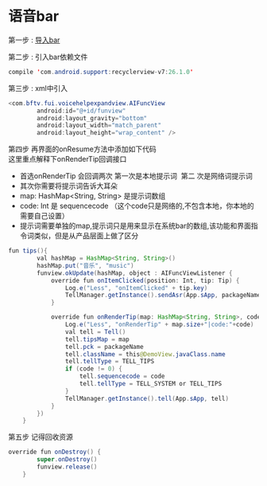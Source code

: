 
# 语音bar

第一步 : [导入bar](https://github.com/RiverrunNetwork/voicelink/blob/master/TellA/app/libs/voicehelpexpandview-release.aar)<br>

第二步 : 引入bar依赖文件
```java
compile 'com.android.support:recyclerview-v7:26.1.0'
```
第三步 : xml中引入
```java
<com.bftv.fui.voicehelpexpandview.AIFuncView
        android:id="@+id/funview"
        android:layout_gravity="bottom"
        android:layout_width="match_parent"
        android:layout_height="wrap_content" />
```

第四步 再界面的onResume方法中添加如下代码<br>
这里重点解释下onRenderTip回调接口<br>
- 首选onRenderTip 会回调两次 第一次是本地提示词  第二 次是网络词提示词 <br>
- 其次你需要将提示词告诉大耳朵 <br>
- map: HashMap<String, String> 是提示词数组 <br>
- code: Int 是 sequencecode （这个code只是网络的,不包含本地，你本地的需要自己设置）<br>
- 提示词需要单独的map,提示词只是用来显示在系统bar的数组,该功能和界面指令词类似，但是从产品层面上做了区分
```java
fun tips(){
        val hashMap = HashMap<String, String>()
        hashMap.put("音乐", "music")
        funview.okUpdate(hashMap, object : AIFuncViewListener {
            override fun onItemClicked(position: Int, tip: Tip) {
                Log.e("Less", "onItemClicked" + tip.key)
                TellManager.getInstance().sendAsr(App.sApp, packageName, tip.key)
            }

            override fun onRenderTip(map: HashMap<String, String>, code: Int) {
                Log.e("Less", "onRenderTip" + map.size+"|code:"+code)
                val tell = Tell()
                tell.tipsMap = map
                tell.pck = packageName
                tell.className = this@DemoView.javaClass.name
                tell.tellType = TELL_TIPS
                if (code != 0) {
                    tell.sequencecode = code
                    tell.tellType = TELL_SYSTEM or TELL_TIPS
                }
                TellManager.getInstance().tell(App.sApp, tell)
            }
        })
    }
```
第五步
记得回收资源
```java
override fun onDestroy() {
        super.onDestroy()
        funview.release()
    }
```


